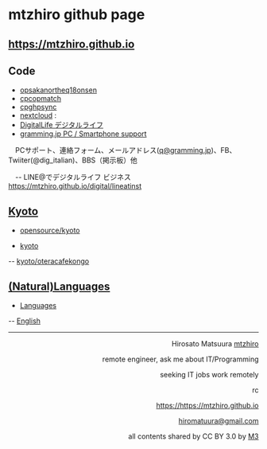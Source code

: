 # mtzhiro github page
## <a href="https://mtzhiro.github.io">https://mtzhiro.github.io</a>

## Code

- <a href="https://github.com/mtzhiro/opsakanortheq18onsen">opsakanortheq18onsen</a>
- <a href="https://github.com/mtzhiro/cpcopmatch">cpcopmatch</a>
- <a href="https://mtzhiro.github.io/cpghpsync">cpghpsync</a>
- <a href="https://mtzhiro.github.io/nextcloud">nextcloud</a>
:
- <a href="https://mtzhiro.github.io/digital">DigitalLife デジタルライフ</a>
- <a href="https://mtzhiro.github.io/digital/support_gramming">gramming.jp PC / Smartphone support</a>

　PCサポート、連絡フォーム、メールアドレス(q@gramming.jp)、FB、Twiiter(@dig_italian)、BBS（掲示板）他
  
 　-- LINE@でデジタルライフ ビジネス <a href="https://mtzhiro.github.io/digital/lineatinst">https://mtzhiro.github.io/digital/lineatinst</a>

  
## <a href="https://mtzhiro.github.io/kyoto">Kyoto</a>

- <a href="https://mtzhiro.github.io/opensource/kyoto">opensource/kyoto</a>

- <a href="https://mtzhiro.github.io/kyoto">kyoto</a>

-- <a href="https://mtzhiro.github.io/kyoto/oteracafekongo">kyoto/oteracafekongo</a>

## <a href="https://mtzhiro.github.io/naturallanguage">(Natural)Languages</a>

- <a href="https://mtzhiro.github.io/naturallanguage">Languages</a>

-- <a href="https://mtzhiro.github.io/naturallanguage/english">English</a>



<hr />

<div style="text-align: right;">

Hirosato Matsuura <a href="https://github.com/mtzhiro">mtzhiro</a>

remote engineer, ask me about IT/Programming

seeking IT jobs work remotely

rc

<a href="https://mtzhiro.github.io">https://https://mtzhiro.github.io</a>

<a href="hmailto:hiromatuura@gmail.com">hiromatuura@gmail.com</a>

all contents shared by CC BY 3.0 by <a href="http://caesalpina.com/m3">M3</a>
</div>

